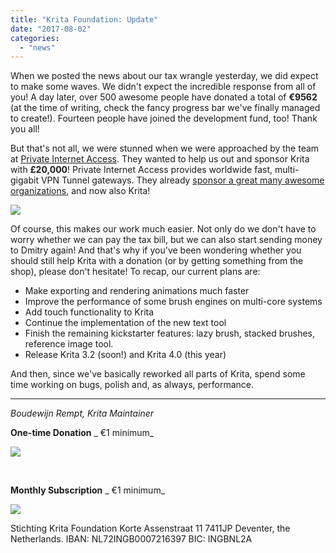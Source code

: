 ```yaml
---
title: "Krita Foundation: Update"
date: "2017-08-02"
categories: 
  - "news"
---
```


When we posted the news about our tax wrangle yesterday, we did expect to make some waves. We didn't expect the incredible response from all of you! A day later, over 500 awesome people have donated a total of **€9562** (at the time of writing, check the fancy progress bar we've finally managed to create!). Fourteen people have joined the development fund, too! Thank you all!

But that's not all, we were stunned when we were approached by the team at [Private Internet Access](https://www.privateinternetaccess.com). They wanted to help us out and sponsor Krita with **£20,000**! Private Internet Access provides worldwide fast, multi-gigabit VPN Tunnel gateways. They already [sponsor a great many awesome organizations](https://www.privateinternetaccess.com/pages/companies-we-sponsor), and now also Krita!

[![](../images/PIAlogoupdated_final.png)](https://krita.org/wp-content/uploads/2017/08/PIAlogoupdated_final.png)

Of course, this makes our work much easier. Not only do we don't have to worry whether we can pay the tax bill, but we can also start sending money to Dmitry again! And that's why if you've been wondering whether you should still help Krita with a donation (or by getting something from the shop), please don't hesitate! To recap, our current plans are:

- Make exporting and rendering animations much faster
- Improve the performance of some brush engines on multi-core systems
- Add touch functionality to Krita
- Continue the implementation of the new text tool
- Finish the remaining kickstarter features: lazy brush, stacked brushes, reference image tool.
- Release Krita 3.2 (soon!) and Krita 4.0 (this year)

And then, since we've basically reworked all parts of Krita, spend some time working on bugs, polish and, as always, performance.

* * *

_Boudewijn Rempt, Krita Maintainer_

**One-time Donation**  _ €1 minimum_

![](../images/pixel.gif)

 

**Monthly Subscription**  _ €1 minimum_

 ![](../images/pixel.gif)

Stichting Krita Foundation Korte Assenstraat 11 7411JP Deventer, the Netherlands. IBAN: NL72INGB0007216397 BIC: INGBNL2A
